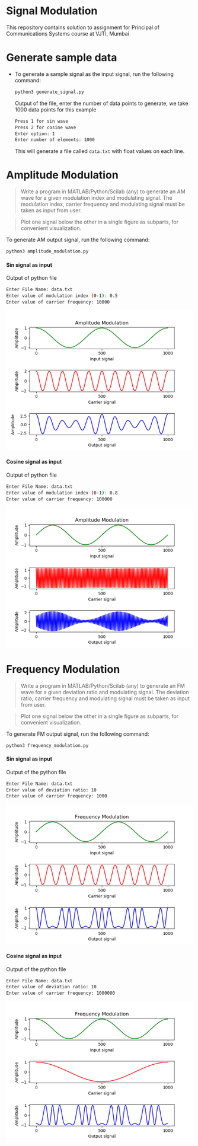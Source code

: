 # Signal Modulation 

This repository contains solution to assignment for Principal of Communications Systems course at VJTI, Mumbai

# Generate sample data

* To generate a sample signal as the input signal, run the following command:

  ```bash
  python3 generate_signal.py
  ```

  Output of the file, enter the number of data points to generate, we take 1000 data points for this example

  ```bash
  Press 1 for sin wave
  Press 2 for cosine wave
  Enter option: 1
  Enter number of elements: 1000
    ```

  This will generate a file called `data.txt` with float values on each line.

# Amplitude Modulation

> Write a program in MATLAB/Python/Scilab (any) to generate an AM wave for a given modulation index and modulating signal. The modulation index, carrier frequency and modulating signal must be taken as input from user.

> Plot one signal below the other in a single figure as subparts, for convenient visualization.

To generate AM output signal, run the following command:
    
```bash
python3 amplitude_modulation.py
```

#### Sin signal as input

Output of python file

```bash
Enter File Name: data.txt
Enter value of modulation index (0-1): 0.5
Enter value of carrier frequency: 10000
```

![](assets/AM_sin.png)

#### Cosine signal as input

Output of python file

```bash
Enter File Name: data.txt
Enter value of modulation index (0-1): 0.8
Enter value of carrier frequency: 100000
```

![](assets/AM_cos.png)

# Frequency Modulation

> Write a program in MATLAB/Python/Scilab (any) to generate an FM wave for a given deviation ratio and modulating signal. The deviation ratio, carrier frequency and modulating signal must be taken as input from user.

> Plot one signal below the other in a single figure as subparts, for convenient visualization.

To generate FM output signal, run the following command:

```bash
python3 frequency_modulation.py
```

#### Sin signal as input


Output of the python file

```bash
Enter File Name: data.txt
Enter value of deviation ratio: 10
Enter value of carrier frequency: 1000
```

![](assets/FM_sin.png)


#### Cosine signal as input


Output of the python file

```bash
Enter File Name: data.txt
Enter value of deviation ratio: 10
Enter value of carrier frequency: 1000000
```

![](assets/FM_cos.png)
